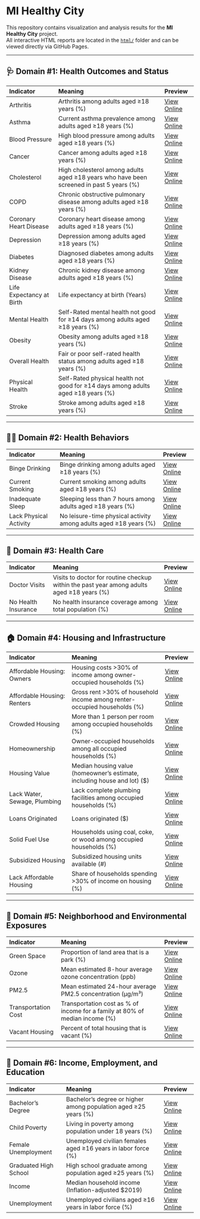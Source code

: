 # MI Healthy City

This repository contains visualization and analysis results for the **MI Healthy City** project.  
All interactive HTML reports are located in the [`html/`](./html) folder and can be viewed directly via GitHub Pages.

---

## 🩺 Domain #1: Health Outcomes and Status 

| Indicator | Meaning | Preview |
|:------|:-----------|:----------------|
| Arthritis | Arthritis among adults aged ≥18 years (%) | [View Online](https://yanlintong.github.io/MI-HealthyCity/html/1_Arthrisis.html) |
| Asthma | Current asthma prevalence among adults aged ≥18 years (%) | [View Online](https://yanlintong.github.io/MI-HealthyCity/html/1_Respiratory_Disease_Asthma.html) |
| Blood Pressure | High blood pressure among adults aged ≥18 years (%) | [View Online](https://yanlintong.github.io/MI-HealthyCity/html/1_Heart_Health_Risk_Blood_Pressure.html) |
| Cancer | Cancer among adults aged ≥18 years (%) | [View Online](https://yanlintong.github.io/MI-HealthyCity/html/1_Cancer.html) |
| Cholesterol | High cholesterol among adults aged ≥18 years who have been screened in past 5 years (%) | [View Online](https://yanlintong.github.io/MI-HealthyCity/html/1_Heart_Health_Risk_Cholesterol.html) |
| COPD | Chronic obstructive pulmonary disease among adults aged ≥18 years (%) | [View Online](https://yanlintong.github.io/MI-HealthyCity/html/1_Respiratory_Disease_COPD.html) |
| Coronary Heart Disease | Coronary heart disease among adults aged ≥18 years (%) | [View Online](https://yanlintong.github.io/MI-HealthyCity/html/1_CVD_Coronary_Heart_Disease.html) |
| Depression | Depression among adults aged ≥18 years (%) | [View Online](https://yanlintong.github.io/MI-HealthyCity/html/1_Depression.html) |
| Diabetes | Diagnosed diabetes among adults aged ≥18 years (%) | [View Online](https://yanlintong.github.io/MI-HealthyCity/html/1_Diabetes.html) |
| Kidney Disease | Chronic kidney disease among adults aged ≥18 years (%) | [View Online](https://yanlintong.github.io/MI-HealthyCity/html/1_Kidney_Disease.html) |
| Life Expectancy at Birth | Life expectancy at birth (Years) | [View Online](https://yanlintong.github.io/MI-HealthyCity/html/1_Life_Expectancy_At_Birth.html) |
| Mental Health | Self-Rated mental health not good for ≥14 days among adults aged ≥18 years (%) | [View Online](https://yanlintong.github.io/MI-HealthyCity/html/1_Self_Rated_Mental_Health.html) |
| Obesity | Obesity among adults aged ≥18 years (%) | [View Online](https://yanlintong.github.io/MI-HealthyCity/html/1_Obesity.html) |
| Overall Health | Fair or poor self-rated health status among adults aged ≥18 years (%) | [View Online](https://yanlintong.github.io/MI-HealthyCity/html/1_Self_Rated_Overall_Health.html) |
| Physical Health | Self-Rated physical health not good for ≥14 days among adults aged ≥18 years (%) | [View Online](https://yanlintong.github.io/MI-HealthyCity/html/1_Self_Rated_Physical_Health.html) |
| Stroke | Stroke among adults aged ≥18 years (%) | [View Online](https://yanlintong.github.io/MI-HealthyCity/html/1_CVD_Stroke.html) |

---

## 🏃‍♀️ Domain #2: Health Behaviors  

| Indicator | Meaning | Preview |
|:------|:-----------|:----------------|
| Binge Drinking | Binge drinking among adults aged ≥18 years (%) | [View Online](https://yanlintong.github.io/MI-HealthyCity/html/2_Binge_Drinking.html) |
| Current Smoking | Current smoking among adults aged ≥18 years (%) | [View Online](https://yanlintong.github.io/MI-HealthyCity/html/2_Current_Smoking.html) |
| Inadequate Sleep | Sleeping less than 7 hours among adults aged ≥18 years (%) | [View Online](https://yanlintong.github.io/MI-HealthyCity/html/2_Inadequate_Sleep.html) |
| Lack Physical Activity | No leisure-time physical activity among adults aged ≥18 years (%) | [View Online](https://yanlintong.github.io/MI-HealthyCity/html/2_Lack_Physical_Activity.html) |

---

## 🏥 Domain #3: Health Care  

| Indicator | Meaning | Preview |
|:------|:-----------|:----------------|
| Doctor Visits | Visits to doctor for routine checkup within the past year among adults aged ≥18 years (%) | [View Online](https://yanlintong.github.io/MI-HealthyCity/html/3_Doctor_Visits.html) |
| No Health Insurance | No health insurance coverage among total population (%) | [View Online](https://yanlintong.github.io/MI-HealthyCity/html/3_No_Health_Insurance_Coverage.html) |

---

## 🏠 Domain #4: Housing and Infrastructure  

| Indicator | Meaning | Preview |
|:------|:-----------|:----------------|
| Affordable Housing: Owners | Housing costs >30% of income among owner-occupied households (%) | [View Online](https://yanlintong.github.io/MI-HealthyCity/html/4_Affordable_Housing_Owners.html) |
| Affordable Housing: Renters | Gross rent >30% of household income among renter-occupied households (%) | [View Online](https://yanlintong.github.io/MI-HealthyCity/html/4_Affordable_Housing_Renters.html) |
| Crowded Housing | More than 1 person per room among occupied households (%) | [View Online](https://yanlintong.github.io/MI-HealthyCity/html/4_Crowded_Housing.html) |
| Homeownership | Owner-occupied households among all occupied households (%) | [View Online](https://yanlintong.github.io/MI-HealthyCity/html/4_Homeownership.html) |
| Housing Value | Median housing value (homeowner’s estimate, including house and lot) ($) | [View Online](https://yanlintong.github.io/MI-HealthyCity/html/4_Housing_Value.html) |
| Lack Water, Sewage, Plumbing | Lack complete plumbing facilities among occupied households (%) | [View Online](https://yanlintong.github.io/MI-HealthyCity/html/4_Lack_Water_Sewage_And_Plumbing.html) |
| Loans Originated | Loans originated ($) | [View Online](https://yanlintong.github.io/MI-HealthyCity/html/4_Loans_Originated.html) |
| Solid Fuel Use | Households using coal, coke, or wood among occupied households (%) | [View Online](https://yanlintong.github.io/MI-HealthyCity/html/4_Solid_Fuel_Use.html) |
| Subsidized Housing | Subsidized housing units available (#) | [View Online](https://yanlintong.github.io/MI-HealthyCity/html/4_Subsidized_Housing.html) |
| Lack Affordable Housing | Share of households spending >30% of income on housing (%) | [View Online](https://yanlintong.github.io/MI-HealthyCity/html/4_Affordable_Housing_Owners.html) |

---

## 🌳 Domain #5: Neighborhood and Environmental Exposures  

| Indicator | Meaning | Preview |
|:------|:-----------|:----------------|
| Green Space | Proportion of land area that is a park (%) | [View Online](https://yanlintong.github.io/MI-HealthyCity/html/5_Green_Space.html) |
| Ozone | Mean estimated 8-hour average ozone concentration (ppb) | [View Online](https://yanlintong.github.io/MI-HealthyCity/html/5_Air_Quality_Ozone.html) |
| PM2.5 | Mean estimated 24-hour average PM2.5 concentration (μg/m³) | [View Online](https://yanlintong.github.io/MI-HealthyCity/html/5_Air_Quality_PM2.5.html) |
| Transportation Cost | Transportation cost as % of income for a family at 80% of median income (%) | [View Online](https://yanlintong.github.io/MI-HealthyCity/html/5_Transportation_Cost.html) |
| Vacant Housing | Percent of total housing that is vacant (%) | [View Online](https://yanlintong.github.io/MI-HealthyCity/html/5_Vacant_Housing.html) |

---

## 💼 Domain #6: Income, Employment, and Education  

| Indicator | Meaning | Preview |
|:------|:-----------|:----------------|
| Bachelor’s Degree | Bachelor’s degree or higher among population aged ≥25 years (%) | [View Online](https://yanlintong.github.io/MI-HealthyCity/html/6_Bachelors_Degree.html) |
| Child Poverty | Living in poverty among population under 18 years (%) | [View Online](https://yanlintong.github.io/MI-HealthyCity/html/6_Child_Poverty.html) |
| Female Unemployment | Unemployed civilian females aged ≥16 years in labor force (%) | [View Online](https://yanlintong.github.io/MI-HealthyCity/html/6_Female_Unemployment.html) |
| Graduated High School | High school graduate among population aged ≥25 years (%) | [View Online](https://yanlintong.github.io/MI-HealthyCity/html/6_Graduated_High_School.html) |
| Income | Median household income (Inflation-adjusted $2019) | [View Online](https://yanlintong.github.io/MI-HealthyCity/html/6_Income.html) |
| Unemployment | Unemployed civilians aged ≥16 years in labor force (%) | [View Online](https://yanlintong.github.io/MI-HealthyCity/html/6_Unemployment.html) |






